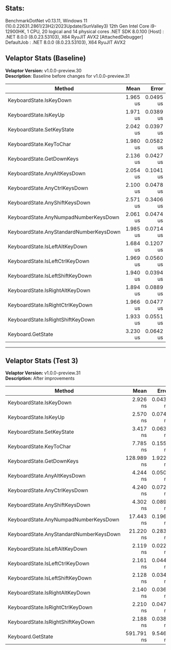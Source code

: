 ## **Stats**:
BenchmarkDotNet v0.13.11, Windows 11 (10.0.22631.2861/23H2/2023Update/SunValley3)
12th Gen Intel Core i9-12900HK, 1 CPU, 20 logical and 14 physical cores
.NET SDK 8.0.100
[Host]     : .NET 8.0.0 (8.0.23.53103), X64 RyuJIT AVX2 [AttachedDebugger]
DefaultJob : .NET 8.0.0 (8.0.23.53103), X64 RyuJIT AVX2

## **Velaptor Stats (Baseline)**
**Velaptor Version:** v1.0.0-preview.30  
**Description**: Baseline before changes for v1.0.0-preview.31

| Method                                  | Mean     | Error     | StdDev    | Median   | Gen0   | Gen1   | Allocated |
|---------------------------------------- |---------:|----------:|----------:|---------:|-------:|-------:|----------:|
| KeyboardState.IsKeyDown                 | 1.965 us | 0.0495 us | 0.1459 us | 2.002 us | 0.6695 | 0.0095 |    8.2 KB |
| KeyboardState.IsKeyUp                   | 1.971 us | 0.0389 us | 0.0785 us | 1.984 us | 0.6695 | 0.0095 |    8.2 KB |
| KeyboardState.SetKeyState               | 2.042 us | 0.0397 us | 0.0641 us | 2.054 us | 0.6695 | 0.0095 |    8.2 KB |
| KeyboardState.KeyToChar                 | 1.980 us | 0.0582 us | 0.1661 us | 2.019 us | 0.6733 | 0.0153 |   8.25 KB |
| KeyboardState.GetDownKeys               | 2.136 us | 0.0427 us | 0.1162 us | 2.190 us | 0.6714 | 0.0114 |   8.23 KB |
| KeyboardState.AnyAltKeysDown            | 2.054 us | 0.1041 us | 0.3053 us | 2.155 us | 0.6695 | 0.0095 |    8.2 KB |
| KeyboardState.AnyCtrlKeysDown           | 2.100 us | 0.0478 us | 0.1341 us | 2.126 us | 0.6695 | 0.0095 |    8.2 KB |
| KeyboardState.AnyShiftKeysDown          | 2.571 us | 0.3406 us | 1.0043 us | 2.007 us | 0.6676 | 0.0076 |    8.2 KB |
| KeyboardState.AnyNumpadNumberKeysDown   | 2.061 us | 0.0474 us | 0.1398 us | 2.055 us | 0.6714 | 0.0095 |   8.23 KB |
| KeyboardState.AnyStandardNumberKeysDown | 1.985 us | 0.0714 us | 0.2061 us | 2.036 us | 0.6714 | 0.0114 |   8.23 KB |
| KeyboardState.IsLeftAltKeyDown          | 1.684 us | 0.1207 us | 0.3559 us | 1.887 us | 0.6695 | 0.0095 |    8.2 KB |
| KeyboardState.IsLeftCtrlKeyDown         | 1.969 us | 0.0560 us | 0.1634 us | 1.986 us | 0.6695 | 0.0095 |    8.2 KB |
| KeyboardState.IsLeftShiftKeyDown        | 1.940 us | 0.0394 us | 0.1156 us | 1.974 us | 0.6695 | 0.0095 |    8.2 KB |
| KeyboardState.IsRightAltKeyDown         | 1.894 us | 0.0889 us | 0.2606 us | 1.958 us | 0.6695 | 0.0095 |    8.2 KB |
| KeyboardState.IsRightCtrlKeyDown        | 1.966 us | 0.0477 us | 0.1376 us | 1.991 us | 0.6695 | 0.0095 |    8.2 KB |
| KeyboardState.IsRightShiftKeyDown       | 1.933 us | 0.0551 us | 0.1626 us | 1.974 us | 0.6695 | 0.0095 |    8.2 KB |
| Keyboard.GetState                       | 3.230 us | 0.0642 us | 0.0713 us | 3.255 us | 0.6695 | 0.0095 |    8.2 KB |

---

## **Velaptor Stats (Test 3)**
**Velaptor Version:** v1.0.0-preview.31  
**Description:** After improvements

| Method                                  | Mean       | Error     | StdDev    | Gen0   | Allocated |
|---------------------------------------- |-----------:|----------:|----------:|-------:|----------:|
| KeyboardState.IsKeyDown                 |   2.926 ns | 0.0437 ns | 0.0387 ns |      - |         - |
| KeyboardState.IsKeyUp                   |   2.570 ns | 0.0749 ns | 0.0700 ns |      - |         - |
| KeyboardState.SetKeyState               |   3.417 ns | 0.0633 ns | 0.0592 ns |      - |         - |
| KeyboardState.KeyToChar                 |   7.785 ns | 0.1554 ns | 0.1453 ns |      - |         - |
| KeyboardState.GetDownKeys               | 128.989 ns | 1.9226 ns | 1.7984 ns | 0.0081 |     104 B |
| KeyboardState.AnyAltKeysDown            |   4.244 ns | 0.0506 ns | 0.0474 ns |      - |         - |
| KeyboardState.AnyCtrlKeysDown           |   4.240 ns | 0.0726 ns | 0.0679 ns |      - |         - |
| KeyboardState.AnyShiftKeysDown          |   4.302 ns | 0.0890 ns | 0.0832 ns |      - |         - |
| KeyboardState.AnyNumpadNumberKeysDown   |  17.443 ns | 0.1966 ns | 0.1743 ns |      - |         - |
| KeyboardState.AnyStandardNumberKeysDown |  21.220 ns | 0.2831 ns | 0.2509 ns |      - |         - |
| KeyboardState.IsLeftAltKeyDown          |   2.119 ns | 0.0225 ns | 0.0199 ns |      - |         - |
| KeyboardState.IsLeftCtrlKeyDown         |   2.161 ns | 0.0445 ns | 0.0416 ns |      - |         - |
| KeyboardState.IsLeftShiftKeyDown        |   2.128 ns | 0.0347 ns | 0.0324 ns |      - |         - |
| KeyboardState.IsRightAltKeyDown         |   2.140 ns | 0.0364 ns | 0.0341 ns |      - |         - |
| KeyboardState.IsRightCtrlKeyDown        |   2.210 ns | 0.0478 ns | 0.0447 ns |      - |         - |
| KeyboardState.IsRightShiftKeyDown       |   2.188 ns | 0.0384 ns | 0.0341 ns |      - |         - |
| Keyboard.GetState                       | 591.791 ns | 9.5462 ns | 8.9295 ns | 0.2193 |    2752 B |
